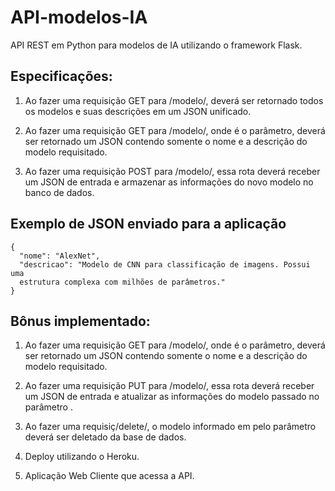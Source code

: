 # API-modelos-IA

API REST em Python para modelos de IA utilizando o framework Flask.

## Especificações:
1. Ao fazer uma requisição GET para /modelo/, deverá ser retornado todos os modelos e suas descrições
em um JSON unificado.

2. Ao fazer uma requisição GET para /modelo/<nome-do-modelo>, onde <nome-do-modelo> é o
parâmetro, deverá ser retornado um JSON contendo somente o nome e a descrição do modelo
requisitado.
  
3. Ao fazer uma requisição POST para /modelo/, essa rota deverá receber um JSON de entrada e
armazenar as informações do novo modelo no banco de dados.
 
## Exemplo de JSON enviado para a aplicação
```
{
  "nome": "AlexNet",
  "descricao": "Modelo de CNN para classificação de imagens. Possui uma
  estrutura complexa com milhões de parâmetros."
}
```
## Bônus implementado:
1. Ao fazer uma requisição GET para /modelo/<id-do-modelo>, onde <id-do-modelo> é o
parâmetro, deverá ser retornado um JSON contendo somente o nome e a descrição do modelo
requisitado.

2. Ao fazer uma requisição PUT para /modelo/<id-do-modelo>, essa rota deverá receber um JSON de entrada e
atualizar as informações do modelo passado no parâmetro <id-do-modelo>.
  
3. Ao fazer uma requisiç/delete/<id-do-modelo>, o modelo informado em pelo parâmetro <id-do-modelo> deverá ser deletado da base de dados.
  
4. Deploy utilizando o Heroku.

5. Aplicação Web Cliente que acessa a API.
